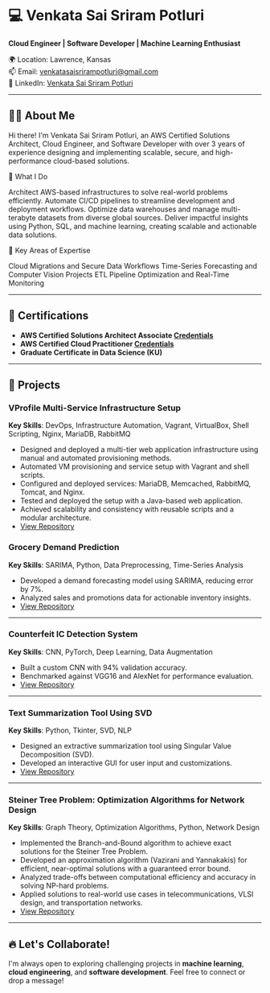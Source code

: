 # 💻 Venkata Sai Sriram Potluri

**Cloud Engineer | Software Developer | Machine Learning Enthusiast**

🌍 Location: Lawrence, Kansas  
📫 Email: [venkatasaisrirampotluri@gmail.com](mailto:venkatasaisrirampotluri@gmail.com)  
🔗 LinkedIn: [Venkata Sai Sriram Potluri](https://www.linkedin.com/in/venkata-sai-sriram-potluri-1760132b1)

---

## 👨‍💻 About Me

Hi there! I'm Venkata Sai Sriram Potluri, an AWS Certified Solutions Architect, Cloud Engineer, and Software Developer with over 3 years of experience designing and implementing scalable, secure, and high-performance cloud-based solutions.

🔧 What I Do

Architect AWS-based infrastructures to solve real-world problems efficiently.
Automate CI/CD pipelines to streamline development and deployment workflows.
Optimize data warehouses and manage multi-terabyte datasets from diverse global sources.
Deliver impactful insights using Python, SQL, and machine learning, creating scalable and actionable data solutions.

🚀 Key Areas of Expertise

Cloud Migrations and Secure Data Workflows
Time-Series Forecasting and Computer Vision Projects
ETL Pipeline Optimization and Real-Time Monitoring


---

## 📜 Certifications

- **AWS Certified Solutions Architect Associate [Credentials](https://www.credly.com/badges/d79febf9-524f-46d2-92ad-0155dee6fdcf)**  
- **AWS Certified Cloud Practitioner [Credentials](https://www.credly.com/badges/ef616831-59d1-498e-af2f-c80305987984)**  
- **Graduate Certificate in Data Science (KU)**  

---

## 🌟 Projects

### **VProfile Multi-Service Infrastructure Setup**  
**Key Skills**: DevOps, Infrastructure Automation, Vagrant, VirtualBox, Shell Scripting, Nginx, MariaDB, RabbitMQ  
- Designed and deployed a multi-tier web application infrastructure using manual and automated provisioning methods.  
- Automated VM provisioning and service setup with Vagrant and shell scripts.  
- Configured and deployed services: MariaDB, Memcached, RabbitMQ, Tomcat, and Nginx.  
- Tested and deployed the setup with a Java-based web application.  
- Achieved scalability and consistency with reusable scripts and a modular architecture.  
- [View Repository](https://github.com/vssrp/VProfile_Multi_Service_Infrastructure_Setup)


### **Grocery Demand Prediction**  
**Key Skills**: SARIMA, Python, Data Preprocessing, Time-Series Analysis  
- Developed a demand forecasting model using SARIMA, reducing error by 7%.  
- Analyzed sales and promotions data for actionable inventory insights.  
- [View Repository](https://github.com/vssrp/Grocery-Demand-Prediction)

---

### **Counterfeit IC Detection System**  
**Key Skills**: CNN, PyTorch, Deep Learning, Data Augmentation  
- Built a custom CNN with 94% validation accuracy.  
- Benchmarked against VGG16 and AlexNet for performance evaluation.  
- [View Repository](https://github.com/vssrp/Counterfeit-IC-Detection-System)

---

### **Text Summarization Tool Using SVD**  
**Key Skills**: Python, Tkinter, SVD, NLP  
- Designed an extractive summarization tool using Singular Value Decomposition (SVD).  
- Developed an interactive GUI for user input and customizations.  
- [View Repository](https://github.com/vssrp/Text-Summarization-Tool-Using-SVD)

---

### **Steiner Tree Problem: Optimization Algorithms for Network Design**  
**Key Skills**: Graph Theory, Optimization Algorithms, Python, Network Design
- Implemented the Branch-and-Bound algorithm to achieve exact solutions for the Steiner Tree Problem.
- Developed an approximation algorithm (Vazirani and Yannakakis) for efficient, near-optimal solutions with a guaranteed error bound.
- Analyzed trade-offs between computational efficiency and accuracy in solving NP-hard problems.
- Applied solutions to real-world use cases in telecommunications, VLSI design, and transportation networks.
- [View Repository](https://github.com/vssrp/Steiner-Tree-Problem-Optimization-Algorithms-for-Network-Design)

---

## 🔥 Let's Collaborate!

I'm always open to exploring challenging projects in **machine learning**, **cloud engineering**, and **software development**. Feel free to connect or drop a message!  

